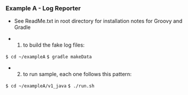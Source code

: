 
### Example A - Log Reporter

* See ReadMe.txt in root directory for installation notes for Groovy and Gradle

* 1. to build the fake log files:

`$ cd ~/exampleA`
`$ gradle makeData`

* 2. to run sample, each one follows this pattern:

`$ cd ~/exampleA/v1_java`
`$ ./run.sh`

